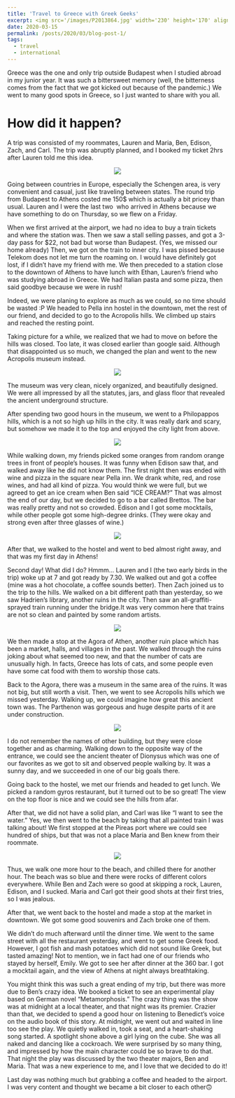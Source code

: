 ```yaml
---
title: 'Travel to Greece with Greek Geeks'
excerpt: <img src='/images/P2013864.jpg' width='230' height='170' align="right" hspace="20"> Greece was the one and only trip outside Budapest when I studied abroad in my junior year. It was such a bittersweet memory (well, the bitterness comes from the fact that we got kicked out because of the pandemic.) We went to many good spots in Greece, so I just wanted to share with you all. A trip was consisted of my roommates, Lauren and Maria, Ben, Edison, Zach, and Carl. The trip was abruptly planned, and I booked my ticket 2hrs after Lauren told me this idea.
date: 2020-03-15
permalink: /posts/2020/03/blog-post-1/
tags:
  - travel
  - international
---
```


Greece was the one and only trip outside Budapest when I studied abroad in my junior year. It was such a bittersweet memory (well, the bitterness comes from the fact that we got kicked out because of the pandemic.) We went to many good spots in Greece, so I just wanted to share with you all. 

How did it happen?
======

A trip was consisted of my roommates, Lauren and Maria, Ben, Edison, Zach, and Carl. The trip was abruptly planned, and I booked my ticket 2hrs after Lauren told me this idea.

<p align="center">
  <img src="/images/greece1.png">
</p>

Going between countries in Europe, especially the Schengen area, is very convenient and casual, just like traveling between states. The round trip from Budapest to Athens costed me 150$ which is actually a bit pricey than usual. Lauren and I were the last two  who arrived in Athens because we have something to do on Thursday, so we flew on a Friday.

When we first arrived at the airport, we had no idea to buy a train tickets and where the station was. Then we saw a stall selling passes, and got a 3-day pass for $22, not bad but worse than Budapest. (Yes, we missed our home already) Then, we got on the train to inner city. I was pissed because Telekom does not let me turn the roaming on. I would have definitely got lost, if I didn’t have my friend with me. We then preceded to a station close to the downtown of Athens to have lunch with Ethan, Lauren’s friend who was studying abroad in Greece. We had Italian pasta and some pizza, then said goodbye because we were in rush!

Indeed, we were planing to explore as much as we could, so no time should be wasted :P We headed to Pella inn hostel in the downtown, met the rest of our friend, and decided to go to the Acropolis hills. We climbed up stairs and reached the resting point. 

Taking picture for a while, we realized that we had to move on before the hills was closed. Too late, it was closed earlier than google said. Although that disappointed us so much, we changed the plan and went to the new Acropolis museum instead. 

<p align="center">
  <img src="/images/greece2.png">
</p>

The museum was very clean, nicely organized, and beautifully designed. We were all impressed by all the statutes, jars, and glass floor that revealed the ancient underground structure. 


After spending two good hours in the museum, we went to a Philopappos hills, which is a not so high up hills in the city. It was really dark and scary, but somehow we made it to the top and enjoyed the city light from above. 

<p align="center">
  <img src="/images/greece5.png">
</p>

While walking down, my friends picked some oranges from random orange trees in front of people’s houses. It was funny when Edison saw that, and walked away like he did not know them. The first night then was ended with wine and pizza in the square near Pella inn. We drank white, red, and rose wines, and had all kind of pizza. You would think we were full, but we agreed to get an ice cream when Ben said “ICE CREAM?” That was almost the end of our day, but we decided to go to a bar called Brettos. The bar was really pretty and not so crowded. Edison and I got some mocktails, while other people got some high-degree drinks. (They were okay and strong even after three glasses of wine.) 

<p align="center">
  <img src="/images/greece6.png">
</p>

After that, we walked to the hostel and went to bed almost right away, and that was my first day in Athens!

Second day! What did I do? Hmmm... Lauren and I (the two early birds in the trip) woke up at 7 and got ready by 7.30. We walked out and got a coffee (mine was a hot chocolate, a coffee sounds better). Then Zach joined us to the trip to the hills. We walked on a bit different path than yesterday, so we saw Hadrien’s library, another ruins in the city. Then saw an all-graffiti-sprayed train running under the bridge.It was very common here that trains are not so clean and painted by some random artists. 

<p align="center">
  <img src="/images/greece7.png">
</p>

We then made a stop at the Agora of Athen, another ruin place which has been a market, halls, and villages in the past. We walked through the ruins joking about what seemed too new, and that the number of cats are unusually high. In facts, Greece has lots of cats, and some people even have some cat food with them to worship those cats. 

Back to the Agora, there was a museum in the same area of the ruins. It was not big, but still worth a visit. Then, we went to see Acropolis hills which we missed yesterday. Walking up, we could imagine how great this ancient town was. The Parthenon was gorgeous and huge despite parts of it are under construction. 

<p align="center">
  <img src="/images/greece3.png">
</p>

I do not remember the names of other building, but they were close together and as charming. Walking down to the opposite way of the entrance, we could see the ancient theater of Dionysus which was one of our favorites as we got to sit and observed people walking by. It was a sunny day, and we succeeded in one of our big goals there.

Going back to the hostel, we met our friends and headed to get lunch. We picked a random gyros restaurant, but it turned out to be so great! The view on the top floor is nice and we could see the hills from afar. 

After that, we did not have a solid plan, and Carl was like “I want to see the water.” Yes, we then went to the beach by taking that all painted train I was talking about! We first stopped at the Pireas port where we could see hundred of ships, but that was not a place Maria and Ben knew from their roommate. 

<p align="center">
  <img src="/images/greece4.png">
</p>

Thus, we walk one more hour to the beach, and chilled there for another hour. The beach was so blue and there were rocks of different colors everywhere. While Ben and Zach were so good at skipping a rock, Lauren, Edison, and I sucked. Maria and Carl got their good shots at their first tries, so I was jealous. 

After that, we went back to the hostel and made a stop at the market in downtown. We got some good souvenirs and Zach broke one of them. 

We didn’t do much afterward until the dinner time. We went to the same street with all the restaurant yesterday, and went to get some Greek food. However, I got fish and mash potatoes which did not sound like Greek, but tasted amazing! Not to mention, we in fact had one of our friends who stayed by herself, Emily. We got to see her after dinner at the 360 bar. I got a mocktail again, and the view of Athens at night always breathtaking.

You might think this was such a great ending of my trip, but there was more due to Ben’s crazy idea. We booked a ticket to see an experimental play based on German novel “Metamorphosis.” The crazy thing was the show was at midnight at a local theater, and that night was its premier. Crazier than that, we decided to spend a good hour on listening to Benedict’s voice on the audio book of this story. At midnight, we went out and waited in line too see the play. We quietly walked in, took a seat, and a heart-shaking song started. A spotlight shone above a girl lying on the cube. She was all naked and dancing like a cockroach. We were surprised by so many thing, and impressed by how the main character could be so brave to do that. That night the play was discussed by the two theater majors, Ben and Maria. That was a new experience to me, and I love that we decided to do it!

Last day was nothing much but grabbing a coffee and headed to the airport. I was very content and thought we became a bit closer to each other🙃
